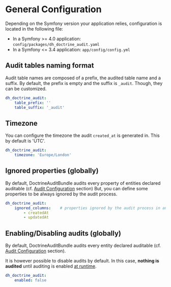 # General Configuration

Depending on the Symfony version your application relies, configuration is located in the following file:
- In a Symfony >= 4.0 application: `config/packages/dh_doctrine_audit.yaml`
- In a Symfony <= 3.4 application: `app/config/config.yml`


## Audit tables naming format
Audit table names are composed of a prefix, the audited table name and a suffix. 
By default, the prefix is empty and the suffix is `_audit`. Though, they can be customized.

```yaml
dh_doctrine_audit:
    table_prefix: ''
    table_suffix: '_audit'
```


## Timezone
You can configure the timezone the audit `created_at` is generated in. This by default is 'UTC'.

```yaml
dh_doctrine_audit:
    timezone: 'Europe/London'
```


## Ignored properties (globally)
By default, DoctrineAuditBundle audits every property of entities declared auditable (cf. [Audit Configuration](21-audit-configuration.md) section)
But, you can define some properties to be always ignored by the audit process.

```yaml
dh_doctrine_audit:
    ignored_columns:    # properties ignored by the audit process in any audited entity
        - createdAt
        - updatedAt
```


## Enabling/Disabling audits (globally)
By default, DoctrineAuditBundle audits every entity declared auditable (cf. [Audit Configuration](21-audit-configuration.md) section).

It is however possible to disable audits by default. In this case, **nothing is audited** 
until auditing is enabled [at runtime](25-enabling-disabling-audits#at-runtime-enabledisable).

```yaml
dh_doctrine_audit:
    enabled: false
```
